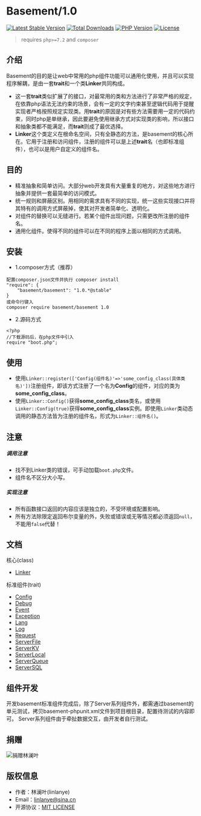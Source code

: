 # Basement/1.0
[![Latest Stable Version](https://poser.pugx.org/basement/basement/v/stable)](https://packagist.org/packages/basement/basement)
[![Total Downloads](https://poser.pugx.org/basement/basement/downloads)](https://packagist.org/packages/basement/basement)
[![PHP Version](https://img.shields.io/badge/php-%3E%3D7.2-8892BF.svg)](http://www.php.net/)
[![License](https://poser.pugx.org/basement/basement/license)](https://packagist.org/packages/basement/basement)
> requires `php>=7.2` and `composer`

## 介绍

Basement的目的是让web中常用的php组件功能可以通用化使用，并且可以实现程序解耦，是由一套**trait**和一个类**Linker**共同构成。

* 这一套**trait**类似扩展了的接口，对最常用的类和方法进行了非常严格的规定，在依靠php语法无法约束的场景，会有一定的文字约束甚至逻辑代码用于提醒实现者严格按照规定实现类。用**trait**的原因是对有些方法需要用一定的代码约束，同时php是单继承，因此要避免使用继承方式对实现类的影响，所以接口和抽象类都不能满足，而**trait**则成了最优选择。
* **Linker**这个类定义在根命名空间，只有全静态的方法，是basement的核心所在。它用于注册和访问组件，注册的组件可以是上述**trait**名（也即标准组件），也可以是用户自定义的组件名。



## 目的

* 精准抽象和简单访问。大部分web开发具有大量重复的地方，对这些地方进行抽象并提供一套最简单的访问模式。
* 统一规则和屏蔽区别。用相同的需求具有不同的实现，统一这些实现接口并将其特有的调用方式屏蔽掉，使其对开发者简单化、透明化。
* 对组件的替换可以无缝进行。若某个组件出现问题，只需更改所注册的组件名。
* 通用化组件。使得不同的组件可以在不同的程序上面以相同的方式调用。


## 安装

* 1.composer方式（推荐）
```
配置composer.json文件并执行 composer install
"require": {
    "basement/basement": "1.0.*@stable"
}
或命令行键入
composer require basement/basement 1.0
```

* 2.源码方式
```
<?php
//下载源码后，在php文件中引入
require "boot.php";
```


## 使用

* 使用`Linker::register(['Config(组件名)'=>'some_config_class(具体类名)'])`注册组件，即该方式注册了一个名为**Config**的组件，对应的类为**some_config_class**。
* 使用`Linker::Config()`获得**some_config_class**类名，或使用`Linker::Config(true)`获得**some_config_class**实例。即使用`Linker`类动态调用的静态方法皆为注册的组件名，形式为`Linker::组件名()`。


## 注意

##### 调用注意
* 找不到Linker类的错误，可手动加载`boot.php`文件。
* 组件名不区分大小写。

##### 实现注意
* 所有函数接口返回的内容应该是独立的，不受环境或配置影响。
* 所有方法除限定返回布尔变量的外，失败或错误或无等情况都必须返回`null`，不能用`false`代替！


## 文档
核心(class)

* [Linker](docs/Linker.md)

标准组件(trait)

* [Config](docs/Config.md)
* [Debug](docs/Debug.md)
* [Event](docs/Event.md)
* [Exception](docs/Exception.md)
* [Lang](docs/Lang.md)
* [Log](docs/Log.md)
* [Request](docs/Request.md)
* [ServerFile](docs/ServerFile.md)
* [ServerKV](docs/ServerKV.md)
* [ServerLocal](docs/ServerLocal.md)
* [ServerQueue](docs/ServerQueue.md)
* [ServerSQL](docs/ServerSQL.md)


## 组件开发

开发basement标准组件完成后，除了Server系列组件外，都需通过basement的单元测试，拷贝basement-phpunit.xml文件到项目根目录，配置待测试的内容即可。
Server系列组件由于牵扯数据交互，由开发者自行测试。


## 捐赠
![捐赠林澜叶](https://img.lin-php.com/donations.png)

## 版权信息
* 作者：林澜叶(linlanye)
* Email：linlanye@sina.cn
* 开源协议：[MIT LICENSE](LICENSE)

